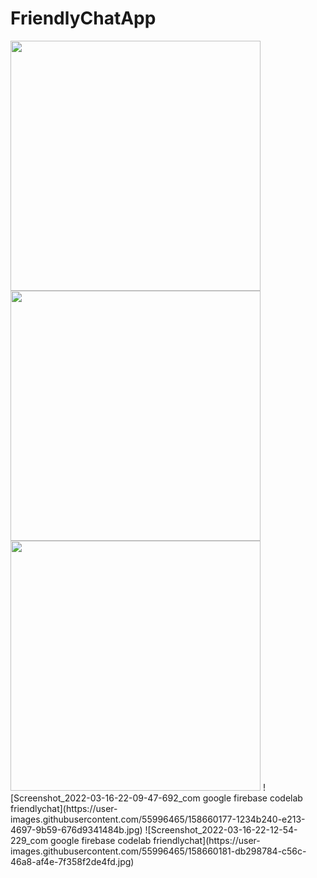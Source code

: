 # FriendlyChatApp
<img src=https://user-images.githubusercontent.com/55996465/158660167-4e5c7ec9-bfd9-42e7-8ffc-f508a136fe58.jpg width=400)/>
<img src=https://user-images.githubusercontent.com/55996465/158660177-1234b240-e213-4697-9b59-676d9341484b.jpg width=400)/>
<img src=https://user-images.githubusercontent.com/55996465/158660181-db298784-c56c-46a8-af4e-7f358f2de4fd.jpg width=400)/>
![Screenshot_2022-03-16-22-09-47-692_com google firebase codelab friendlychat](https://user-images.githubusercontent.com/55996465/158660177-1234b240-e213-4697-9b59-676d9341484b.jpg)
![Screenshot_2022-03-16-22-12-54-229_com google firebase codelab friendlychat](https://user-images.githubusercontent.com/55996465/158660181-db298784-c56c-46a8-af4e-7f358f2de4fd.jpg)

